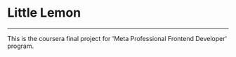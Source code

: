 # Little Lemon
---
This is the coursera final project for 'Meta Professional Frontend Developer' program.